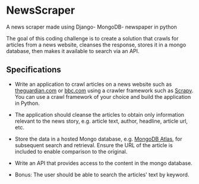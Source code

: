 # NewsScraper
A news scraper made using Django- MongoDB- newspaper in python

The goal of this coding challenge is to create a solution that crawls for articles from a news website, cleanses the response, stores it in a mongo database, then makes it available to search via an API.

## Specifications

- Write an application to crawl articles on a news website such as [theguardian.com](http://theguardian.com) or [bbc.com](http://bbc.com/) using a crawler framework such as [Scrapy](http://scrapy.org). You can use a crawl framework of your choice and build the application in Python.
- The application should cleanse the articles to obtain only information relevant to the news story, e.g. article text, author, headline, article url, etc. 

- Store the data in a hosted Mongo database, e.g. [MongoDB Atlas](https://www.mongodb.com/cloud/atlas), for subsequent search and retrieval. Ensure the URL of the article is included to enable comparison to the original.
- Write an API that provides access to the content in the mongo database.
- Bonus: The user should be able to search the articles' text by keyword.

